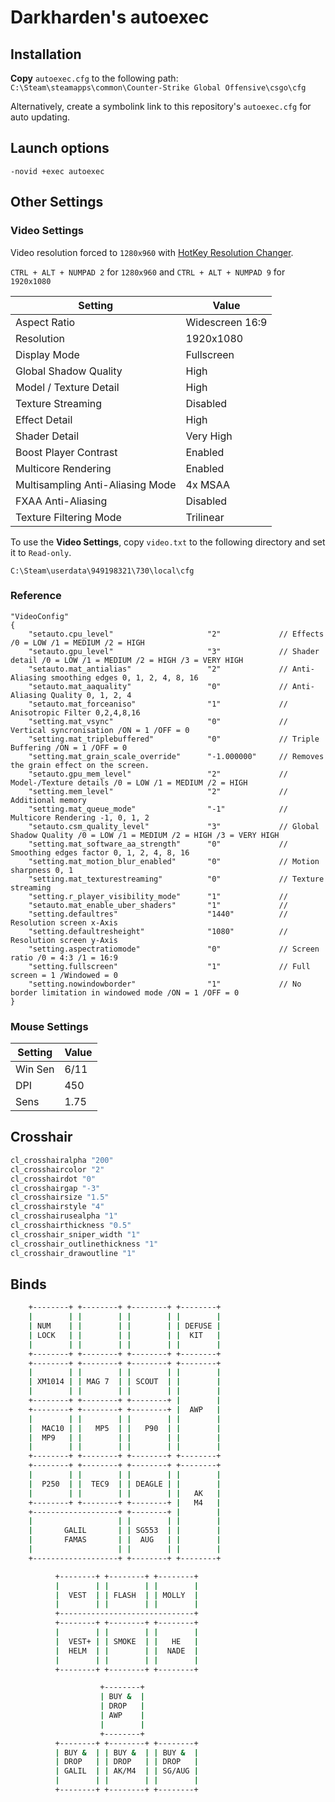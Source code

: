 # Darkharden's autoexec

<!--
My Profile: https://steamcommunity.com/id/darkharden
Original Gist: https://gist.github.com/schalkburger/a19cd40175ee026f69d0c033b37d58b1
-->

## Installation

**Copy** `autoexec.cfg` to the following path:
`C:\Steam\steamapps\common\Counter-Strike Global Offensive\csgo\cfg`

Alternatively, create a symbolink link to this repository's `autoexec.cfg` for auto updating.

## Launch options

`-novid +exec autoexec`

## Other Settings

### Video Settings

Video resolution forced to `1280x960` with [HotKey Resolution Changer](https://m.majorgeeks.com/files/details/hrc_%C3%82%E2%80%93_hotkey_resolution_changer.html).

`CTRL + ALT + NUMPAD 2` for `1280x960` and `CTRL + ALT + NUMPAD 9` for `1920x1080`

| Setting                          | Value           |
| -------------------------------- | --------------- |
| Aspect Ratio                     | Widescreen 16:9 |
| Resolution                       | 1920x1080       |
| Display Mode                     | Fullscreen      |
| Global Shadow Quality            | High            |
| Model / Texture Detail           | High            |
| Texture Streaming                | Disabled        |
| Effect Detail                    | High            |
| Shader Detail                    | Very High       |
| Boost Player Contrast            | Enabled         |
| Multicore Rendering              | Enabled         |
| Multisampling Anti-Aliasing Mode | 4x MSAA         |
| FXAA Anti-Aliasing               | Disabled        |
| Texture Filtering Mode           | Trilinear       |

To use the **Video Settings**, copy `video.txt` to the following directory and set it to `Read-only`.

`C:\Steam\userdata\949198321\730\local\cfg`

### Reference

```
"VideoConfig"
{
	"setauto.cpu_level"	                    "2" 			// Effects /0 = LOW /1 = MEDIUM /2 = HIGH
	"setauto.gpu_level"					    "3" 			// Shader detail /0 = LOW /1 = MEDIUM /2 = HIGH /3 = VERY HIGH
	"setauto.mat_antialias"				    "2" 			// Anti-Aliasing smoothing edges 0, 1, 2, 4, 8, 16
	"setauto.mat_aaquality"				    "0"			    // Anti-Aliasing Quality 0, 1, 2, 4
	"setauto.mat_forceaniso"			    "1"			    // Anisotropic Filter 0,2,4,8,16
	"setting.mat_vsync"					    "0"			    // Vertical syncronisation /ON = 1 /OFF = 0
	"setting.mat_triplebuffered"		    "0"			    // Triple Buffering /ON = 1 /OFF = 0
	"setting.mat_grain_scale_override"	    "-1.000000"		// Removes the grain effect on the screen.
	"setauto.gpu_mem_level"				    "2"			    // Model-/Texture details /0 = LOW /1 = MEDIUM /2 = HIGH
	"setting.mem_level"					    "2"			    // Additional memory
	"setting.mat_queue_mode"			    "-1"			// Multicore Rendering -1, 0, 1, 2
	"setauto.csm_quality_level"			    "3"			    // Global Shadow Quality /0 = LOW /1 = MEDIUM /2 = HIGH /3 = VERY HIGH
	"setting.mat_software_aa_strength"	    "0"			    // Smoothing edges factor 0, 1, 2, 4, 8, 16
	"setting.mat_motion_blur_enabled"	    "0"			    // Motion sharpness 0, 1
	"setting.mat_texturestreaming"		    "0"			    // Texture streaming
	"setting.r_player_visibility_mode"	    "1"			    //
	"setauto.mat_enable_uber_shaders"	    "1"			    //
	"setting.defaultres"				    "1440"			// Resolution screen x-Axis
	"setting.defaultresheight"			    "1080"			// Resolution screen y-Axis
	"setting.aspectratiomode"			    "0"			    // Screen ratio /0 = 4:3 /1 = 16:9
	"setting.fullscreen"				    "1"			    // Full screen = 1 /Windowed = 0
	"setting.nowindowborder"			    "1"			    // No border limitation in windowed mode /ON = 1 /OFF = 0
}

```

### Mouse Settings

| Setting | Value |
| ------- | ----- |
| Win Sen | 6/11  |
| DPI     | 450   |
| Sens    | 1.75  |

## Crosshair

```bash
cl_crosshairalpha "200"
cl_crosshaircolor "2"
cl_crosshairdot "0"
cl_crosshairgap "-3"
cl_crosshairsize "1.5"
cl_crosshairstyle "4"
cl_crosshairusealpha "1"
cl_crosshairthickness "0.5"
cl_crosshair_sniper_width "1"
cl_crosshair_outlinethickness "1"
cl_crosshair_drawoutline "1"
```

## Binds

```bash
    +--------+ +--------+ +--------+ +--------+
    |        | |        | |        | |        |
    | NUM    | |        | |        | | DEFUSE |
    | LOCK   | |        | |        | |  KIT   |
    |        | |        | |        | |        |
    +--------+ +--------+ +--------+ +--------+
    +--------+ +--------+ +--------+ +--------+
    |        | |        | |        | |        |
    | XM1014 | | MAG 7  | | SCOUT  | |        |
    |        | |        | |        | |        |
    +--------+ +--------+ +--------+ |        |
    +--------+ +--------+ +--------+ |  AWP   |
    |        | |        | |        | |        |
    |  MAC10 | |   MP5  | |   P90  | |        |
    |  MP9   | |        | |        | |        |
    |        | |        | |        | |        |
    +--------+ +--------+ +--------+ +--------+
    +--------+ +--------+ +--------+ +--------+
    |        | |        | |        | |        |
    |  P250  | |  TEC9  | | DEAGLE | |        |
    |        | |        | |        | |   AK   |
    +--------+ +--------+ +--------+ |   M4   |
    +-------------------+ +--------+ |        |
    |                   | |        | |        |
    |       GALIL       | | SG553  | |        |
    |       FAMAS       | |  AUG   | |        |
    |                   | |        | |        |
    +-------------------+ +--------+ +--------+

          +--------+ +--------+ +--------+
          |        | |        | |        |
          |  VEST  | | FLASH  | | MOLLY  |
          |        | |        | |        |
          +------------------------------+
          +--------+ +--------+ +--------+
          |        | |        | |        |
          |  VEST+ | | SMOKE  | |   HE   |
          |  HELM  | |        | |  NADE  |
          |        | |        | |        |
          +--------+ +--------+ +--------+

                    +--------+
                    | BUY &  |
                    | DROP   |
                    | AWP    |
                    |        |
                    +--------+
          +--------+ +--------+ +--------+
          | BUY &  | | BUY &  | | BUY &  |
          | DROP   | | DROP   | | DROP   |
          | GALIL  | | AK/M4  | | SG/AUG |
          |        | |        | |        |
          +--------+ +--------+ +--------+
```
